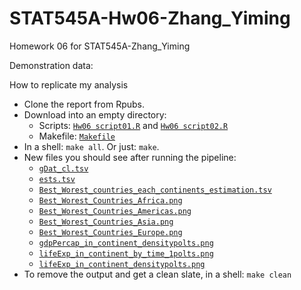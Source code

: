 STAT545A-Hw06-Zhang_Yiming
==========================

Homework 06 for STAT545A-Zhang_Yiming

Demonstration data: 

How to replicate my analysis

  * Clone the report from Rpubs.
  * Download into an empty directory:
    - Scripts: [`Hw06 script01.R`](https://raw.github.com/zym268/STAT545a-2013-hw06_Zhang-yiming/master/Hw06%20script01.R) and [`Hw06 script02.R`](https://raw.github.com/zym268/STAT545a-2013-hw06_Zhang-yiming/master/Hw06%20script02.R)
    - Makefile: [`Makefile`]()
  * In a shell: `make all`. Or just: `make`. 
  * New files you should see after running the pipeline:
    - [`gDat_cl.tsv`](https://raw.github.com/zym268/STAT545a-2013-hw06_Zhang-yiming/master/gDat_cl.tsv)
    - [`ests.tsv`](https://raw.github.com/zym268/STAT545a-2013-hw06_Zhang-yiming/master/ests.tsv)
    - [`Best_Worest_countries_each_continents_estimation.tsv`](https://raw.github.com/zym268/STAT545a-2013-hw06_Zhang-yiming/master/Best_Worest_countries_each_continents_estimation.tsv)
    - [`Best_Worest_Countries_Africa.png`](https://raw.github.com/zym268/STAT545a-2013-hw06_Zhang-yiming/master/Best_Worest_Countries_Africa.png)
    - [`Best_Worest_Countries_Americas.png`](https://raw.github.com/zym268/STAT545a-2013-hw06_Zhang-yiming/master/Best_Worest_Countries_Americas.png)
    - [`Best_Worest_Countries_Asia.png`](https://raw.github.com/zym268/STAT545a-2013-hw06_Zhang-yiming/master/Best_Worest_Countries_Asia.png)
    - [`Best_Worest_Countries_Europe.png`](https://raw.github.com/zym268/STAT545a-2013-hw06_Zhang-yiming/master/Best_Worest_Countries_Europe.png)
    - [`gdpPercap_in_continent_densitypolts.png`](https://raw.github.com/zym268/STAT545a-2013-hw06_Zhang-yiming/master/gdpPercap_in_continent_densitypolts.png)
    - [`lifeExp_in_continent_by_time_1polts.png`](https://raw.github.com/zym268/STAT545a-2013-hw06_Zhang-yiming/master/lifeExp_in_continent_by_time_1polts.png)
    - [`lifeExp_in_continent_densitypolts.png`](https://raw.github.com/zym268/STAT545a-2013-hw06_Zhang-yiming/master/lifeExp_in_continent_densitypolts.png)
  * To remove the output and get a clean slate, in a shell: `make clean`
